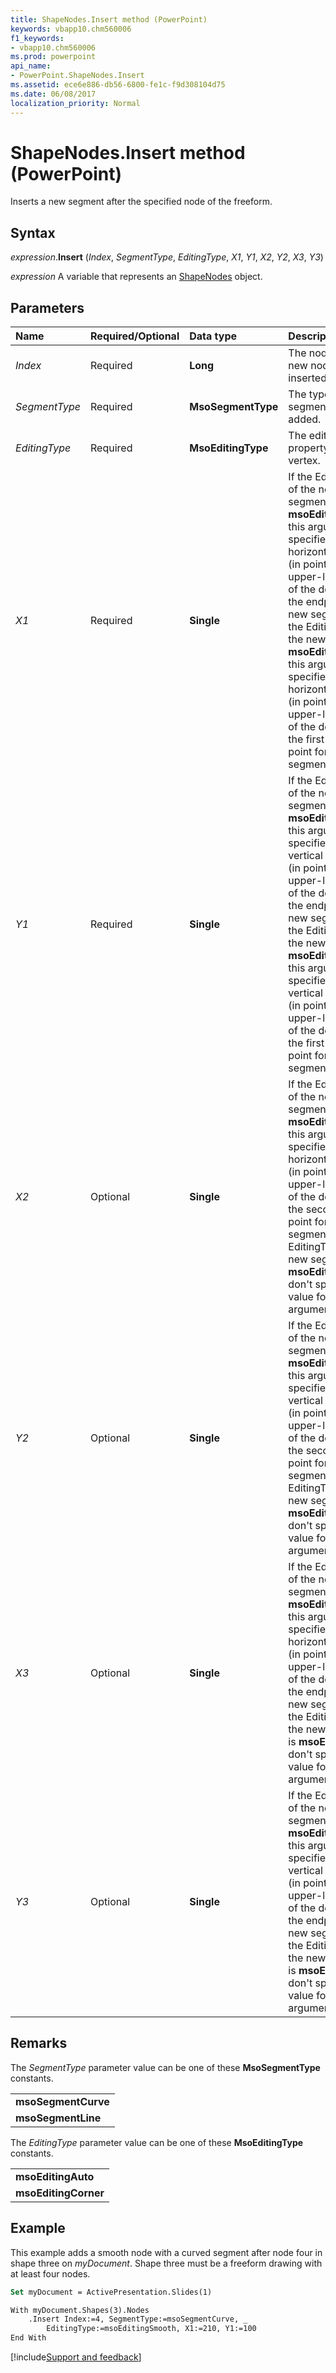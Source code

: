 ```yaml
---
title: ShapeNodes.Insert method (PowerPoint)
keywords: vbapp10.chm560006
f1_keywords:
- vbapp10.chm560006
ms.prod: powerpoint
api_name:
- PowerPoint.ShapeNodes.Insert
ms.assetid: ece6e886-db56-6800-fe1c-f9d308104d75
ms.date: 06/08/2017
localization_priority: Normal
---
```



# ShapeNodes.Insert method (PowerPoint)

Inserts a new segment after the specified node of the freeform.


## Syntax

_expression_.**Insert** (_Index_, _SegmentType_, _EditingType_, _X1_, _Y1_, _X2_, _Y2_, _X3_, _Y3_)

_expression_ A variable that represents an [ShapeNodes](PowerPoint.ShapeNodes.md) object.


## Parameters



|Name|Required/Optional|Data type|Description|
|:-----|:-----|:-----|:-----|
| _Index_|Required|**Long**|The node that the new node is to be inserted after.|
| _SegmentType_|Required|**MsoSegmentType**|The type of segment to be added.|
| _EditingType_|Required|**MsoEditingType**|The editing property of the vertex.|
| _X1_|Required|**Single**|If the EditingType of the new segment is **msoEditingAuto**, this argument specifies the horizontal distance (in points) from the upper-left corner of the document to the endpoint of the new segment. If the EditingType of the new node is **msoEditingCorner**, this argument specifies the horizontal distance (in points) from the upper-left corner of the document to the first control point for the new segment.|
| _Y1_|Required|**Single**|If the EditingType of the new segment is **msoEditingAuto**, this argument specifies the vertical distance (in points) from the upper-left corner of the document to the endpoint of the new segment. If the EditingType of the new node is **msoEditingCorner**, this argument specifies the vertical distance (in points) from the upper-left corner of the document to the first control point for the new segment.|
| _X2_|Optional|**Single**|If the EditingType of the new segment is **msoEditingCorner**, this argument specifies the horizontal distance (in points) from the upper-left corner of the document to the second control point for the new segment. If the EditingType of the new segment is **msoEditingAuto**, don't specify a value for this argument.|
| _Y2_|Optional|**Single**|If the EditingType of the new segment is **msoEditingCorner**, this argument specifies the vertical distance (in points) from the upper-left corner of the document to the second control point for the new segment. If the EditingType of the new segment is **msoEditingAuto**, don't specify a value for this argument.|
| _X3_|Optional|**Single**|If the EditingType of the new segment is **msoEditingCorner**, this argument specifies the horizontal distance (in points) from the upper-left corner of the document to the endpoint of the new segment. If the EditingType of the new segment is **msoEditingAuto**, don't specify a value for this argument.|
| _Y3_|Optional|**Single**|If the EditingType of the new segment is **msoEditingCorner**, this argument specifies the vertical distance (in points) from the upper-left corner of the document to the endpoint of the new segment. If the EditingType of the new segment is **msoEditingAuto**, don't specify a value for this argument.|

## Remarks

The  _SegmentType_ parameter value can be one of these **MsoSegmentType** constants.


||
|:-----|
|**msoSegmentCurve**|
|**msoSegmentLine**|

The  _EditingType_ parameter value can be one of these **MsoEditingType** constants.


||
|:-----|
|**msoEditingAuto**|
|**msoEditingCorner**|

## Example

This example adds a smooth node with a curved segment after node four in shape three on _myDocument_. Shape three must be a freeform drawing with at least four nodes.


```vb
Set myDocument = ActivePresentation.Slides(1)

With myDocument.Shapes(3).Nodes
    .Insert Index:=4, SegmentType:=msoSegmentCurve, _
        EditingType:=msoEditingSmooth, X1:=210, Y1:=100
End With
```

[!include[Support and feedback](~/includes/feedback-boilerplate.md)]